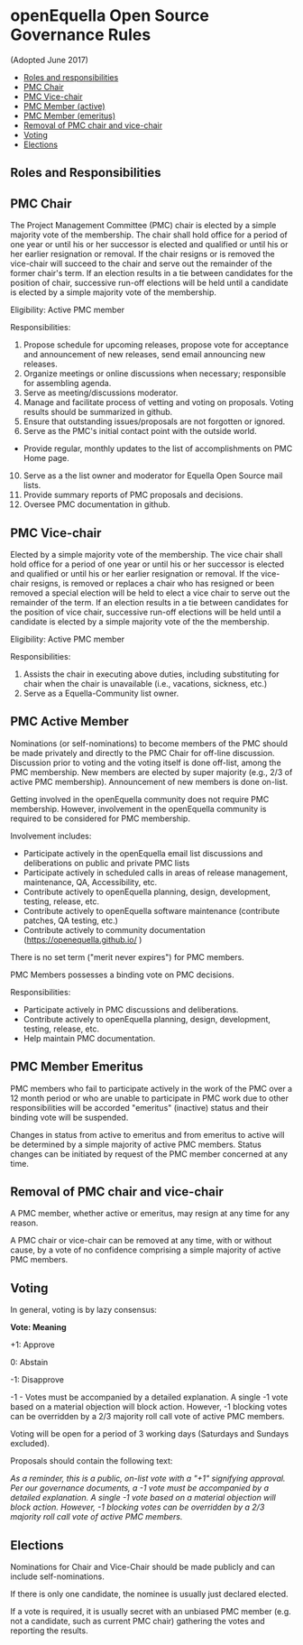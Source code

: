 # openEquella Open Source Governance Rules

(Adopted June 2017)

- [Roles and responsibilities](#roles-and-responsibilities)
- [PMC Chair](#pmc-chair)
- [PMC Vice-chair](#pmc-vice-chair)
- [PMC Member (active)](#pmc-active-member)
- [PMC Member (emeritus)](#pmc-member-emeritus)
- [Removal of PMC chair and vice-chair](#removal-of-pmc-chair-and-vice-chair)
- [Voting](#voting)
- [Elections](#elections)

## Roles and Responsibilities

## PMC Chair

The Project Management Committee (PMC) chair is elected by a simple majority vote of the membership. The chair shall hold office for a period of one year or until his or her successor is elected and qualified or until his or her earlier resignation or removal. If the chair resigns or is removed the vice-chair will succeed to the chair and serve out the remainder of the former chair's term. If an election results in a tie between candidates for the position of chair, successive run-off elections will be held until a candidate is elected by a simple majority vote of the membership.

Eligibility: Active PMC member

Responsibilities:

1.  Propose schedule for upcoming releases, propose vote for acceptance and announcement of new releases, send email announcing new releases.
2.  Organize meetings or online discussions when necessary; responsible for assembling agenda.
3.  Serve as meeting/discussions moderator.
4.  Manage and facilitate process of vetting and voting on proposals. Voting results should be summarized in github.
5.  Ensure that outstanding issues/proposals are not forgotten or ignored.
6.  Serve as the PMC's initial contact point with the outside world.

- Provide regular, monthly updates to the list of accomplishments on PMC Home page.

10. Serve as a the list owner and moderator for Equella Open Source mail lists.
11. Provide summary reports of PMC proposals and decisions.
12. Oversee PMC documentation in github.

## PMC Vice-chair

Elected by a simple majority vote of the membership. The vice chair shall hold office for a period of one year or until his or her successor is elected and qualified or until his or her earlier resignation or removal. If the vice-chair resigns, is removed or replaces a chair who has resigned or been removed a special election will be held to elect a vice chair to serve out the remainder of the term. If an election results in a tie between candidates for the position of vice chair, successive run-off elections will be held until a candidate is elected by a simple majority vote of the the membership.

Eligibility: Active PMC member

Responsibilities:

1.  Assists the chair in executing above duties, including substituting for chair when the chair is unavailable (i.e., vacations, sickness, etc.)
2.  Serve as a Equella-Community list owner.

## PMC Active Member

Nominations (or self-nominations) to become members of the PMC should be made privately and directly to the PMC Chair for off-line discussion. Discussion prior to voting and the voting itself is done off-list, among the PMC membership. New members are elected by super majority (e.g., 2/3 of active PMC membership). Announcement of new members is done on-list.

Getting involved in the openEquella community does not require PMC membership. However, involvement in the openEquella community is required to be considered for PMC membership.

Involvement includes:

- Participate actively in the openEquella email list discussions and deliberations on public and private PMC lists
- Participate actively in scheduled calls in areas of release management, maintenance, QA, Accessibility, etc.
- Contribute actively to openEquella planning, design, development, testing, release, etc.
- Contribute actively to openEquella software maintenance (contribute patches, QA testing, etc.)
- Contribute actively to community documentation (<https://openequella.github.io/> )

There is no set term ("merit never expires") for PMC members.

PMC Members possesses a binding vote on PMC decisions.

Responsibilities:

- Participate actively in PMC discussions and deliberations.
- Contribute actively to openEquella planning, design, development, testing, release, etc.
- Help maintain PMC documentation.

## PMC Member Emeritus

PMC members who fail to participate actively in the work of the PMC over a 12 month period or who are unable to participate in PMC work due to other responsibilities will be accorded "emeritus" (inactive) status and their binding vote will be suspended.

Changes in status from active to emeritus and from emeritus to active will be determined by a simple majority of active PMC members. Status changes can be initiated by request of the PMC member concerned at any time.

## Removal of PMC chair and vice-chair

A PMC member, whether active or emeritus, may resign at any time for any reason.

A PMC chair or vice-chair can be removed at any time, with or without cause, by a vote of no confidence comprising a simple majority of active PMC members.

## Voting

In general, voting is by lazy consensus:

**Vote: Meaning**

+1: Approve

0: Abstain

-1: Disapprove

-1 - Votes must be accompanied by a detailed explanation. A single -1 vote based on a material objection will block action. However, -1 blocking votes can be overridden by a 2/3 majority roll call vote of active PMC members.

Voting will be open for a period of 3 working days (Saturdays and Sundays excluded).

Proposals should contain the following text:

_As a reminder, this is a public, on-list vote with a "+1" signifying approval. Per our governance documents, a -1 vote must be accompanied by a detailed explanation. A single -1 vote based on a material objection will block action. However, -1 blocking votes can be overridden by a 2/3 majority roll call vote of active PMC members._

## Elections

Nominations for Chair and Vice-Chair should be made publicly and can include self-nominations.

If there is only one candidate, the nominee is usually just declared elected.

If a vote is required, it is usually secret with an unbiased PMC member (e.g. not a candidate, such as current PMC chair) gathering the votes and reporting the results.
